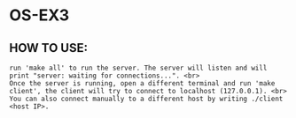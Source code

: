# OS-EX3
## HOW TO USE: 
    run 'make all' to run the server. The server will listen and will print "server: waiting for connections...". <br>
    Once the server is running, open a different terminal and run 'make client', the client will try to connect to localhost (127.0.0.1). <br>
    You can also connect manually to a different host by writing ./client <host IP>. 
    